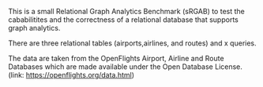 This is a small Relational Graph Analytics Benchmark (sRGAB) to test the cababilitites
and the correctness of a relational database that supports graph analytics.

There are three relational tables (airports,airlines, and routes) and x queries.

The data are taken from the OpenFlights Airport, Airline and Route Databases
which are made available under the Open Database License.
(link: https://openflights.org/data.html)
